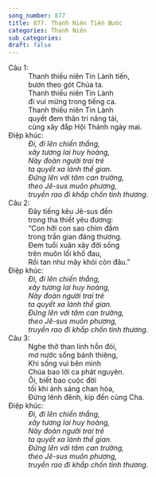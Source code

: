 ```yaml
---
song_number: 877
title: 877. Thanh Niên Tiến Bước
categories: Thanh Niên
sub_categories: 
draft: false
---
```

<dl><dt>Câu 1:</dt><dd data-verse="1">Thanh thiếu niên Tin Lành tiến, <br/>bươn theo gót Chúa ta. <br/>Thanh thiếu niên Tin Lành <br/>đi vui mừng trong tiếng ca. <br/>Thanh thiếu niên Tin Lành <br/>quyết đem thân trí năng tài, <br/>cùng xây đắp Hội Thánh ngày mai. </dd><dt>Điệp khúc:</dt><dd data-chorus="1"><em>Đi, đi lên chiến thắng, <br/>xây tương lai huy hoàng, <br/>Này đoàn người trai trẻ <br/>ta quyết xa lánh thế gian. <br/>Đứng lên với tâm can trường, <br/>theo Jê-sus muôn phương, <br/>truyền rao đi khắp chốn tình thương. </em></dd><dt>Câu 2:</dt><dd data-verse="2">Đây tiếng kêu Jê-sus đến <br/>trong tha thiết yêu đương: <br/>“Con hỡi con sao chìm đắm <br/>trong trần gian đáng thương. <br/>Đem tuổi xuân xây đời sống <br/>trên muôn lối khổ đau, <br/>Rồi tan như mây khói còn đâu.” </dd><dt>Điệp khúc:</dt><dd data-chorus="1"><em>Đi, đi lên chiến thắng, <br/>xây tương lai huy hoàng, <br/>Này đoàn người trai trẻ <br/>ta quyết xa lánh thế gian. <br/>Đứng lên với tâm can trường, <br/>theo Jê-sus muôn phương, <br/>truyền rao đi khắp chốn tình thương. </em></dd><dt>Câu 3:</dt><dd data-verse="3">Nghe thở than linh hồn đói, <br/>mơ nước sống bánh thiêng, <br/>Khi sống vui bên mình <br/>Chúa bao lời ca phát nguyên. <br/>Ôi, biết bao cuộc đời <br/>tối khi ánh sáng chan hòa, <br/>Đừng lênh đênh, kíp đến cùng Cha. </dd><dt>Điệp khúc:</dt><dd data-chorus="1"><em>Đi, đi lên chiến thắng, <br/>xây tương lai huy hoàng, <br/>Này đoàn người trai trẻ <br/>ta quyết xa lánh thế gian. <br/>Đứng lên với tâm can trường, <br/>theo Jê-sus muôn phương, <br/>truyền rao đi khắp chốn tình thương. </em></dd></dl>